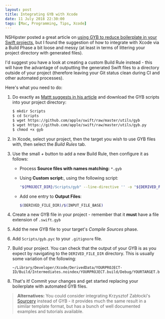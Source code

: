 ```yaml
---
layout: post
title: Integrating GYB with Xcode
date: 11 July 2018 22:30:00
tags: [Mac, Programming, Tips, Xcode]
---
```


NSHipster posted a great article on [using GYB to reduce boilerplate in your Swift projects](https://nshipster.com/swift-gyb/), but I found the suggestion of how to integrate with Xcode via a Build Phase a bit loose and messy (at least in terms of littering your project directory with generated files).

I'd suggest you have a look at creating a custom Build Rule instead - this will have the advantage of outputting the generated Swift files to a directory outside of your project (therefore leaving your Git status clean during CI and other automated processes).

Here's what you need to do:

1.  Do exactly as [Mattt suggests in his article](https://nshipster.com/swift-gyb/#using-gyb-in-xcode) and download the GYB scripts into your project directory:

    ```sh
    $ mkdir Scripts
    $ cd Scripts
    $ wget https://github.com/apple/swift/raw/master/utils/gyb
    $ wget https://github.com/apple/swift/raw/master/utils/gyb.py
    $ chmod +x gyb
    ```

2.  In Xcode, select your project, then the target you wish to use GYB files with, then select the _Build Rules_ tab.
3.  Use the small _+_ button to add a new Build Rule, then configure it as follows:

    - Process **Source files with names matching:** `*.gyb`
    - Using **Custom script:**, using the following script:

      ```sh
      "${PROJECT_DIR}/Scripts/gyb" --line-directive '' -o "${DERIVED_FILE_DIR}/${INPUT_FILE_BASE}" "${INPUT_FILE_PATH}"
      ```

    - Add one entry to **Output Files**:

      ```sh
      $(DERIVED_FILE_DIR)/$(INPUT_FILE_BASE)
      ```

4.  Create a new GYB file in your project - remember that it **must** have a file extension of `.swift.gyb`
5.  Add the new GYB file to your target's _Compile Sources_ phase.
6.  Add `Scripts/gyb.pyc` to your `.gitignore` file.
7.  Build your project. You can check that the output of your GYB is as you expect by navigating to the `DERIVED_FILE_DIR` directory. This is usually some variation of the following:

    ```
    ~/Library/Developer/Xcode/DerivedData/YOURPROJECT-ID/Build/Intermediates.noindex/YOURPROJECT.build/Debug/YOURTARGET.build/DerivedSources/
    ```

8.  That's it! Commit your changes and get started replacing your boilerplate with automated GYB files.

> **Alternatives:** You could consider integrating Krzysztof Zabłocki's [Sourcery](https://github.com/krzysztofzablocki/Sourcery) instead of GYB - it provides much the same result in a similar template format, but has a bunch of well documented examples and tutorials available.

